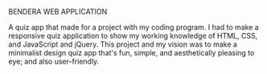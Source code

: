 BENDERA WEB APPLICATION

A quiz app that made for a project with my coding program. I had to make a responsive quiz application to show my working knowledge of HTML, CSS, and JavaScript and jQuery. This project and my vision was to make a minimalist design quiz app that's fun, simple, and aesthetically pleasing to eye; and also user-friendly.